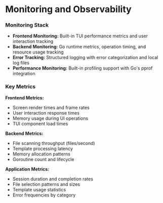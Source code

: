 # Monitoring and Observability

### Monitoring Stack

- **Frontend Monitoring:** Built-in TUI performance metrics and user interaction tracking
- **Backend Monitoring:** Go runtime metrics, operation timing, and resource usage tracking  
- **Error Tracking:** Structured logging with error categorization and local log files
- **Performance Monitoring:** Built-in profiling support with Go's pprof integration

### Key Metrics

**Frontend Metrics:**
- Screen render times and frame rates
- User interaction response times  
- Memory usage during UI operations
- TUI component load times

**Backend Metrics:**
- File scanning throughput (files/second)
- Template processing latency
- Memory allocation patterns
- Goroutine count and lifecycle

**Application Metrics:**
- Session duration and completion rates
- File selection patterns and sizes
- Template usage statistics
- Error frequencies by category
